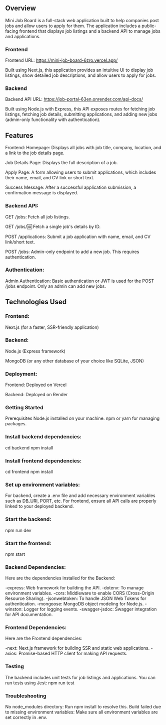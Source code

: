## Overview

Mini Job Board is a full-stack web application built to help companies post jobs and allow users to apply for them. The application includes a public-facing frontend that displays job listings and a backend API to manage jobs and applications.

### Frontend
Frontend URL: https://mini-job-board-6zro.vercel.app/

Built using Next.js, this application provides an intuitive UI to display job listings, show detailed job descriptions, and allow users to apply for jobs.

### Backend
Backend API URL: https://job-portal-63en.onrender.com/api-docs/

Built using Node.js with Express, this API exposes routes for fetching job listings, fetching job details, submitting applications, and adding new jobs (admin-only functionality with authentication).

## Features
Frontend:
Homepage: Displays all jobs with job title, company, location, and a link to the job details page.

Job Details Page: Displays the full description of a job.

Apply Page: A form allowing users to submit applications, which includes their name, email, and CV link or short text.

Success Message: After a successful application submission, a confirmation message is displayed.

### Backend API:
GET /jobs: Fetch all job listings.

GET /jobs/:id: Fetch a single job's details by ID.

POST /applications: Submit a job application with name, email, and CV link/short text.

POST /jobs: Admin-only endpoint to add a new job. This requires authentication.

### Authentication:
Admin Authentication: Basic authentication or JWT is used for the POST /jobs endpoint. Only an admin can add new jobs.

## Technologies Used
### Frontend:
Next.js (for a faster, SSR-friendly application)

### Backend:
Node.js (Express framework)

MongoDB (or any other database of your choice like SQLite, JSON)

### Deployment:
Frontend: Deployed on Vercel

Backend: Deployed on Render 

### Getting Started
Prerequisites
Node.js installed on your machine.
npm or yarn for managing packages.

### Install backend dependencies:
cd backend
npm install

### Install frontend dependencies:
cd frontend
npm install

### Set up environment variables:

For backend, create a .env file and add necessary environment variables such as DB_URI, PORT, etc.
For frontend, ensure all API calls are properly linked to your deployed backend.

### Start the backend:
npm run dev

### Start the frontend:
npm start

### Backend Dependencies:
Here are the dependencies installed for the Backend:

-express: Web framework for building the API.
-dotenv: To manage environment variables.
-cors: Middleware to enable CORS (Cross-Origin Resource Sharing).
-jsonwebtoken: To handle JSON Web Tokens for authentication.
-mongoose: MongoDB object modeling for Node.js.
-winston: Logger for logging events.
-swagger-jsdoc: Swagger integration for API documentation.

### Frontend Dependencies:
Here are the Frontend dependencies:

-next: Next.js framework for building SSR and static web applications.
-axios: Promise-based HTTP client for making API requests.

### Testing
The backend includes unit tests for job listings and applications. You can run tests using Jest:
npm run test

### Troubleshooting
No node_modules directory: Run npm install to resolve this.
Build failed due to missing environment variables: Make sure all environment variables are set correctly in .env.
